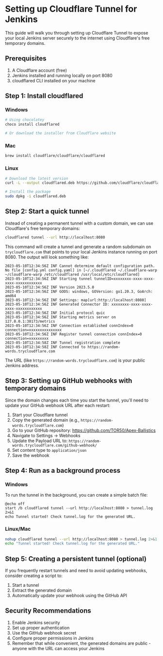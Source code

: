 # Setting up Cloudflare Tunnel for Jenkins

This guide will walk you through setting up Cloudflare Tunnel to expose your local Jenkins server securely to the internet using Cloudflare's free temporary domains.

## Prerequisites

1. A Cloudflare account (free)
2. Jenkins installed and running locally on port 8080
3. cloudflared CLI installed on your machine

## Step 1: Install cloudflared

### Windows
```powershell
# Using chocolatey
choco install cloudflared

# Or download the installer from Cloudflare website
```

### Mac
```bash
brew install cloudflare/cloudflare/cloudflared
```

### Linux
```bash
# Download the latest version
curl -L --output cloudflared.deb https://github.com/cloudflare/cloudflared/releases/latest/download/cloudflared-linux-amd64.deb

# Install the package
sudo dpkg -i cloudflared.deb
```

## Step 2: Start a quick tunnel

Instead of creating a permanent tunnel with a custom domain, we can use Cloudflare's free temporary domains:

```bash
cloudflared tunnel --url http://localhost:8080
```

This command will create a tunnel and generate a random subdomain on `trycloudflare.com` that points to your local Jenkins instance running on port 8080. The output will look something like:

```
2023-05-10T12:34:56Z INF Cannot determine default configuration path. No file [config.yml config.yaml] in [~/.cloudflared ~/.cloudflare-warp ~/cloudflare-warp /etc/cloudflared /usr/local/etc/cloudflared]
2023-05-10T12:34:56Z INF Starting tunnel tunnelID=xxxxxxxx-xxxx-xxxx-xxxx-xxxxxxxxxxxx
2023-05-10T12:34:56Z INF Version 2023.5.0
2023-05-10T12:34:56Z INF GOOS: windows, GOVersion: go1.20.3, GoArch: amd64
2023-05-10T12:34:56Z INF Settings: map[url:http://localhost:8080]
2023-05-10T12:34:56Z INF Generated Connector ID: xxxxxxxx-xxxx-xxxx-xxxx-xxxxxxxxxxxx
2023-05-10T12:34:56Z INF Initial protocol quic
2023-05-10T12:34:56Z INF Starting metrics server on 127.0.0.1:38173/metrics
2023-05-10T12:34:56Z INF Connection established connIndex=0 connection=xxxxxxxxxxxxxxx
2023-05-10T12:34:56Z INF Register tunnel connection connIndex=0 connection=xxxxxxxxx
2023-05-10T12:34:58Z INF Tunnel registration complete
2023-05-10T12:34:58Z INF Connected to https://random-words.trycloudflare.com
```

The URL (like `https://random-words.trycloudflare.com`) is your public Jenkins address.

## Step 3: Setting up GitHub webhooks with temporary domains

Since the domain changes each time you start the tunnel, you'll need to update your GitHub webhook URL after each restart:

1. Start your Cloudflare tunnel
2. Copy the generated domain (e.g., `https://random-words.trycloudflare.com`)
3. Go to your GitHub repository: https://github.com/TOR50/Apex-Ballistics
4. Navigate to Settings → Webhooks
5. Update the Payload URL to: `https://random-words.trycloudflare.com/github-webhook/`
6. Set content type to `application/json`
7. Save the webhook

## Step 4: Run as a background process

### Windows
To run the tunnel in the background, you can create a simple batch file:

```batch
@echo off
start /b cloudflared tunnel --url http://localhost:8080 > tunnel.log 2>&1
echo Tunnel started! Check tunnel.log for the generated URL.
```

### Linux/Mac
```bash
nohup cloudflared tunnel --url http://localhost:8080 > tunnel.log 2>&1 &
echo "Tunnel started! Check tunnel.log for the generated URL."
```

## Step 5: Creating a persistent tunnel (optional)

If you frequently restart tunnels and need to avoid updating webhooks, consider creating a script to:
1. Start a tunnel
2. Extract the generated domain
3. Automatically update your webhook using the GitHub API

## Security Recommendations

1. Enable Jenkins security
2. Set up proper authentication
3. Use the GitHub webhook secret
4. Configure proper permissions in Jenkins
5. Remember that while convenient, the generated domains are public - anyone with the URL can access your Jenkins
